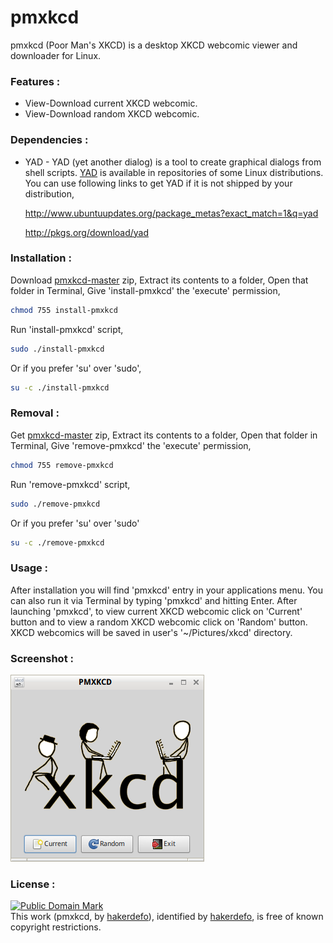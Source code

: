 # pmxkcd
pmxkcd (Poor Man's XKCD) is a desktop XKCD webcomic viewer and downloader for Linux.


### Features :

  - View-Download current XKCD webcomic.
  - View-Download random XKCD webcomic.


### Dependencies :

  - YAD - YAD (yet another dialog) is a tool to create graphical dialogs from shell scripts. [YAD] is available in repositories of some Linux distributions. You can use following links to get YAD if it is not shipped by your distribution,

    http://www.ubuntuupdates.org/package_metas?exact_match=1&q=yad

    http://pkgs.org/download/yad


### Installation :

Download [pmxkcd-master] zip,
Extract its contents to a folder,
Open that folder in Terminal,
Give 'install-pmxkcd' the 'execute' permission,
```sh
chmod 755 install-pmxkcd
```

Run 'install-pmxkcd' script,
```sh
sudo ./install-pmxkcd
```
Or if you prefer 'su' over 'sudo',
```sh
su -c ./install-pmxkcd
```


### Removal :

Get [pmxkcd-master] zip,
Extract its contents to a folder,
Open that folder in Terminal,
Give 'remove-pmxkcd' the 'execute' permission,
```sh
chmod 755 remove-pmxkcd
```

Run 'remove-pmxkcd' script,
```sh
sudo ./remove-pmxkcd
```
Or if you prefer 'su' over 'sudo'
```sh
su -c ./remove-pmxkcd
```


### Usage :

After installation you will find 'pmxkcd' entry in your applications menu. You can also run it via Terminal by typing 'pmxkcd' and hitting Enter. After launching 'pmxkcd', to view current XKCD webcomic click on 'Current' button and to view a random XKCD webcomic click on 'Random' button. XKCD webcomics will be saved in user's '~/Pictures/xkcd' directory.


### Screenshot :

![alt text](https://github.com/hakerdefo/pmxkcd/blob/master/pmxkcd.png "pmxkcd")


### License :


[![Public Domain Mark](http://i.creativecommons.org/p/mark/1.0/88x31.png)](http://creativecommons.org/publicdomain/mark/1.0/)  
This work (<span property="dct:title">pmxkcd</span>, by [<span property="dct:title">hakerdefo</span>](https://github.com/hakerdefo/pmxkcd)), identified by [<span property="dct:title">hakerdefo</span>](https://hakerdefo.blogspot.com), is free of known copyright restrictions.


[YAD]:https://sourceforge.net/projects/yad-dialog/
[pmxkcd-master]:https://github.com/hakerdefo/pmxkcd/archive/master.zip
